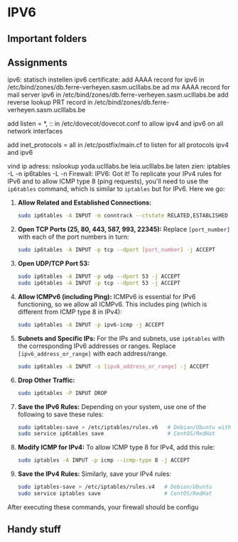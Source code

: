 # IPV6

## Important folders

## Assignments

ipv6: statisch instellen
ipv6 certificate:
add AAAA record for ipv6 in /etc/bind/zones/db.ferre-verheyen.sasm.uclllabs.be
ad mx AAAA record for mail server ipv6 in /etc/bind/zones/db.ferre-verheyen.sasm.uclllabs.be
add reverse lookup PRT record in /etc/bind/zones/db.ferre-verheyen.sasm.uclllabs.be

add listen = \*, :: in /etc/dovecot/dovecot.conf to allow ipv4 and ipv6 on all network interfaces

add inet_protocols = all in /etc/postfix/main.cf to listen for all protocols ipv4 and ipv6

vind ip adress: nslookup yoda.uclllabs.be leia.uclllabs.be
laten zien: iptables -L -n
ip6tables -L -n
Firewall:
IPV6:
Got it! To replicate your IPv4 rules for IPv6 and to allow ICMP type 8 (ping requests), you'll need to use the `ip6tables` command, which is similar to `iptables` but for IPv6. Here we go:

1. **Allow Related and Established Connections:**

   ```bash
   sudo ip6tables -A INPUT -m conntrack --ctstate RELATED,ESTABLISHED -j ACCEPT
   ```

2. **Open TCP Ports (25, 80, 443, 587, 993, 22345):**
   Replace `[port_number]` with each of the port numbers in turn:

   ```bash
   sudo ip6tables -A INPUT -p tcp --dport [port_number] -j ACCEPT
   ```

3. **Open UDP/TCP Port 53:**

   ```bash
   sudo ip6tables -A INPUT -p udp --dport 53 -j ACCEPT
   sudo ip6tables -A INPUT -p tcp --dport 53 -j ACCEPT
   ```

4. **Allow ICMPv6 (including Ping):**
   ICMPv6 is essential for IPv6 functioning, so we allow all ICMPv6. This includes ping (which is different from ICMP type 8 in IPv4):

   ```bash
   sudo ip6tables -A INPUT -p ipv6-icmp -j ACCEPT
   ```

5. **Subnets and Specific IPs:**
   For the IPs and subnets, use `ip6tables` with the corresponding IPv6 addresses or ranges. Replace `[ipv6_address_or_range]` with each address/range.

   ```bash
   sudo ip6tables -A INPUT -s [ipv6_address_or_range] -j ACCEPT
   ```

6. **Drop Other Traffic:**

   ```bash
   sudo ip6tables -P INPUT DROP
   ```

7. **Save the IPv6 Rules:**
   Depending on your system, use one of the following to save these rules:

   ```bash
   sudo ip6tables-save > /etc/iptables/rules.v6   # Debian/Ubuntu with iptables-persistent
   sudo service ip6tables save                    # CentOS/RedHat
   ```

8. **Modify ICMP for IPv4:**
   To allow ICMP type 8 for IPv4, add this rule:

   ```bash
   sudo iptables -A INPUT -p icmp --icmp-type 8 -j ACCEPT
   ```

9. **Save the IPv4 Rules:**
   Similarly, save your IPv4 rules:
   ```bash
   sudo iptables-save > /etc/iptables/rules.v4   # Debian/Ubuntu
   sudo service iptables save                    # CentOS/RedHat
   ```

After executing these commands, your firewall should be configu

## Handy stuff
